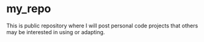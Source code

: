 # my_repo

This is public repository where I will post personal code projects that others may be interested in using or adapting.
